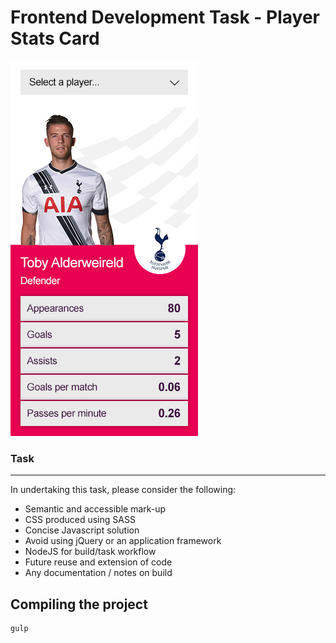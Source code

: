 # Frontend Development Task - Player Stats Card
![Player Stat Card example](./assets/images/StatCard.jpg)
### Task

---
In undertaking this task, please consider the following: 
- Semantic and accessible mark-up 
- CSS produced using SASS 
- Concise Javascript solution 
- Avoid using jQuery or an application framework 
- NodeJS for build/task workflow 
- Future reuse and extension of code 
- Any documentation / notes on build



## Compiling the project

```
gulp
```
